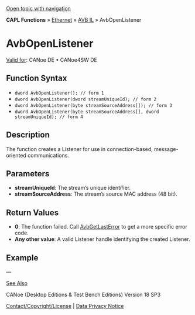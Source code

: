 [Open topic with navigation](../../../../../../CANoeDEFamily.htm#Topics/CAPLFunctions/IP/AVBIL/Functions/CAPLfunctionAvbOpenListener.md)

**CAPL Functions** » [Ethernet](../../CAPLEthernetStartPage.md) » [AVB IL](../CAPLfunctionsAVBILOverview.md) » AvbOpenListener

# AvbOpenListener

[Valid for](../../../../Shared/FeatureAvailability.md): CANoe DE • CANoe4SW DE

## Function Syntax

- `dword AvbOpenListener(); // form 1`
- `dword AvbOpenListener(dword streamUniqueId); // form 2`
- `dword AvbOpenListener(byte streamSourceAddress[]); // form 3`
- `dword AvbOpenListener(byte streamSourceAddress[], dword streamUniqueId); // form 4`

## Description

The function creates a Listener for use in connection-based, message-oriented communications.

## Parameters

- **streamUniqueId**: The stream’s unique identifier.
- **streamSourceAddress**: The stream’s source MAC address (48 bit).

## Return Values

- **0**: The function failed. Call [AvbGetLastError](CAPLfunctionAvbGetLastError.md) to get a more specific error code.
- **Any other value**: A valid Listener handle identifying the created Listener.

## Example

—

[See Also](javascript:void(0);)

CANoe (Desktop Editions & Test Bench Editions) Version 18 SP3

[Contact/Copyright/License](../../../../Shared/ContactCopyrightLicense.md) | [Data Privacy Notice](https://www.vector.com/int/en/company/get-info/privacy-policy/)
